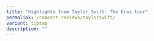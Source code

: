 ```yaml
---
title: "Highlights from Taylor Swift: The Eras tour"
permalink: /concert-reviews/taylorswift/
variant: tiptap
description: ""
---
```


